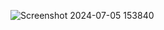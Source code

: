 ![Screenshot 2024-07-05 153840](https://github.com/vineet-kumar108/Rock-Paper-Scissors/assets/121636147/2d9b29c3-2236-4ab4-bc64-95f12e771367)
